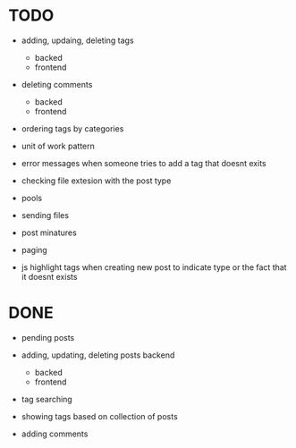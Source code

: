 # TODO
- adding, updaing, deleting tags
	- backed
	- frontend
- deleting comments
	- backed
	- frontend

- ordering tags by categories
- unit of work pattern


- error messages when someone tries to add a tag that doesnt exits
- checking file extesion with the post type

- pools
- sending files
- post minatures

- paging
- js highlight tags when creating new post to indicate type or the fact that it doesnt exists

# DONE
- pending posts

- adding, updating, deleting posts backend
	- backed
	- frontend


- tag searching 
- showing tags based on collection of posts

- adding comments